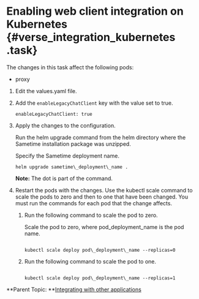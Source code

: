 # Enabling web client integration on Kubernetes {#verse_integration_kubernetes .task}

The changes in this task affect the following pods:

-   proxy

1.  Edit the values.yaml file.

2.  Add the `enableLegacyChatClient` key with the value set to true.

    ``` {#codeblock_j2z_zf1_h5b}
    enableLegacyChatClient: true
    ```

3.  Apply the changes to the configuration.

    Run the helm upgrade command from the helm directory where the Sametime installation package was unzipped.

    Specify the Sametime deployment name.

    ``` {#codeblock_pbx_jzc_d5b}
    helm upgrade sametime\_deployment\_name .
    ```

    **Note:** The dot is part of the command.

4.  Restart the pods with the changes. Use the kubectl scale command to scale the pods to zero and then to one that have been changed. You must run the commands for each pod that the change affects.

    1.  Run the following command to scale the pod to zero.

        Scale the pod to zero, where pod\_deployment\_name is the pod name.

        ``` {#codeblock_cwz_mwc_d5b}
        
        kubectl scale deploy pod\_deployment\_name --replicas=0
        
        ```

    2.  Run the following command to scale the pod to one.

        ``` {#codeblock_i2c_4wc_d5b}
        
        kubectl scale deploy pod\_deployment\_name --replicas=1
        ```


**Parent Topic: **[Integrating with other applications](verse_integration.md)

